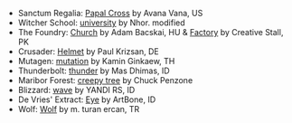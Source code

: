 - Sanctum Regalia: [Papal Cross](https://thenounproject.com/icon/papal-cross-2069811/) by Avana Vana, US
- Witcher School: [university](https://thenounproject.com/icon/university-2234551/) by Nhor. modified
- The Foundry: [Church](https://thenounproject.com/icon/church-2317646/) by Adam Bacskai, HU & [Factory](https://thenounproject.com/icon/factory-144858/) by Creative Stall, PK
- Crusader: [Helmet](https://thenounproject.com/icon/helmet-1115294/) by Paul Krizsan, DE
- Mutagen: [mutation](https://thenounproject.com/icon/mutation-3757497/) by Kamin Ginkaew, TH
- Thunderbolt: [thunder](https://thenounproject.com/icon/thunder-5772362/) by Mas Dhimas, ID
- Maribor Forest: [creepy tree](https://thenounproject.com/icon/creepy-tree-4433183/) by Chuck Penzone
- Blizzard: [wave](https://thenounproject.com/icon/wave-4983610/) by YANDI RS, ID
- De Vries' Extract: [Eye](https://thenounproject.com/icon/eye-5467936/) by ArtBone, ID
- Wolf: [Wolf](https://thenounproject.com/icon/wolf-56584/) by m. turan ercan, TR


